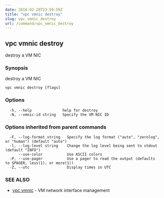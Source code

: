 ```yaml
---
date: 2018-02-28T23:59:59Z
title: "vpc vmnic destroy"
slug: vpc_vmnic_destroy
url: /command/vpc_vmnic_destroy
---
```

## vpc vmnic destroy

destroy a VM NIC

### Synopsis


destroy a VM NIC

```
vpc vmnic destroy [flags]
```

### Options

```
  -h, --help              help for destroy
  -N, --vmnic-id string   Specify the VM NIC ID
```

### Options inherited from parent commands

```
  -F, --log-format string   Specify the log format ("auto", "zerolog", or "human") (default "auto")
  -l, --log-level string    Change the log level being sent to stdout (default "INFO")
      --use-color           Use ASCII colors
  -P, --use-pager           Use a pager to read the output (defaults to $PAGER, less(1), or more(1))
  -Z, --utc                 Display times in UTC
```

### SEE ALSO
* [vpc vmnic](/command/vpc_vmnic)	 - VM network interface management


